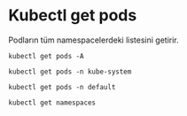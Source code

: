 # Kubectl get pods


Podların tüm namespacelerdeki listesini getirir.

````
kubectl get pods -A
````
````
kubectl get pods -n kube-system
`````
```
kubectl get pods -n default
````
```
kubectl get namespaces
`````

